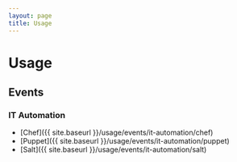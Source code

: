 ```yaml
---
layout: page
title: Usage
---
```


# Usage

## Events

### IT Automation

* [Chef]({{ site.baseurl }}/usage/events/it-automation/chef)
* [Puppet]({{ site.baseurl }}/usage/events/it-automation/puppet)
* [Salt]({{ site.baseurl }}/usage/events/it-automation/salt)
